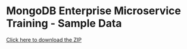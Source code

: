 # MongoDB Enterprise Microservice Training - Sample Data  
  
[Click here to download the ZIP](https://johnlpage.github.io/Hosting/ClassMaterials.zip)  


